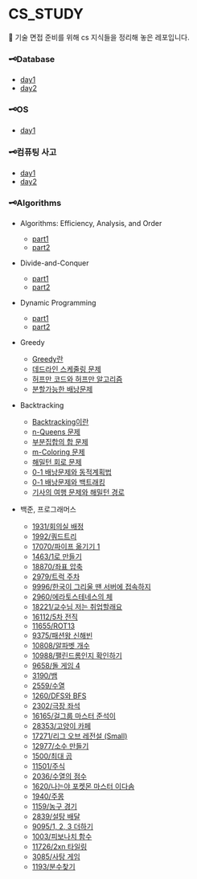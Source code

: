 # CS_STUDY

📌 기술 면접 준비를 위해 cs 지식들을 정리해 놓은 레포입니다.

### 🗝Database
- [day1](./데이타베이스/day1.md)
- [day2](./데이타베이스/day2.md)

### 🗝OS
- [day1](./운영체제/day1.md)

### 🗝컴퓨팅 사고
- [day1](./컴퓨팅사고/day1.md)
- [day2](./컴퓨팅사고/day2.md)

### 🗝Algorithms

- Algorithms: Efficiency, Analysis, and Order
    - [part1](./algorithms.md)
    - [part2](./algorithms2.md)
- Divide-and-Conquer
    - [part1](./DivideAndConquer1.md)
    - [part2](./DivideAndConquer2.md)
- Dynamic Programming
    - [part1](./DynamicProgramming1.md)
    - [part2](./DynamicProgramming2.md)
- Greedy
    - [Greedy란](./greedy.md)
    - [데드라인 스케줄링 문제](./greedy_scheduling.md)
    - [허프만 코드와 허프만 알고리즘](./greedy_huffman.md)
    - [분할가능한 배낭문제](./greedy_fractional_knapsack.md)
- Backtracking
    - [Backtracking이란](./backtracking.md)
    - [n-Queens 문제](./backtracking_n-Queens.md)
    - [부분집합의 합 문제](./backtracking_sum-of-subsets.md)
    - [m-Coloring 문제](./backtracking_m-Coloring.md)
    - [해밀턴 회로 문제](./backtracking_hamilton_circuits.md)
    - [0-1 배낭문제와 동적계획법](./backtracking_0-1_knapsack_dp.md)
    - [0-1 배낭문제와 백트래킹](./backtracking_0-1_knapsack.md)
    - [기사의 여행 문제와 해밀턴 경로](./backtracking_knight.md)

- 백준, 프로그래머스
    - [1931/회의실 배정](./백준/%ED%9A%8C%EC%9D%98%EC%8B%A4%EB%B0%B0%EC%A0%95.cpp)
    - [1992/쿼드트리](./백준/%EC%BF%BC%EB%93%9C%ED%8A%B8%EB%A6%AC.cpp)
    - [17070/파이프 옮기기 1](./백준/%ED%8C%8C%EC%9D%B4%ED%94%84%EC%98%AE%EA%B8%B0%EA%B8%B01.cpp)
    - [1463/1로 만들기](./%EB%B0%B1%EC%A4%80/1%EB%A1%9C%EB%A7%8C%EB%93%A4%EA%B8%B0.cpp)
    - [18870/좌표 압축](./%EB%B0%B1%EC%A4%80/%EC%A2%8C%ED%91%9C%EC%95%95%EC%B6%95.cpp)
    - [2979/트럭 주차](./백준/트럭주차.md)
    - [9996/한국이 그리울 땐 서버에 접속하지](./백준/한국이그리울땐.md)
    - [2960/에라토스테네스의 체](./백준/에라토스테네스.md)
    - [18221/교수님 저는 취업할래요](./백준/교수님저는취업할래요.md)
    - [16112/5차 전직](./백준/5차전직.md)
    - [11655/ROT13](./백준/ROT13.md)
    - [9375/패션왕 신해빈](./백준/패션왕신해빈.md)
    - [10808/알파벳 개수](./백준/알파벳개수.md)
    - [10988/팰린드롬인지 확인하기](./백준/팰린드롬인지확인하기.md)
    - [9658/돌 게임 4](./백준/돌게임4.md)
    - [3190/뱀](./백준/뱀.md)
    - [2559/수열](./백준/수열.md)
    - [1260/DFS와 BFS](./백준/DFS와BFS.md)
    - [2302/극장 좌석](./백준/극장좌석.md)
    - [16165/걸그룹 마스터 준석이](./백준/걸그룹마스터준석이.md)
    - [28353/고양이 카페](./백준/고양이카페.md)
    - [17271/리그 오브 레전설 (Small)](./백준/리그오브레전설.md)
    - [12977/소수 만들기](./백준/소수만들기.md)
    - [1500/최대 곱](./백준/최대곱.md)
    - [11501/주식](./백준/주식.md)
    - [2036/수열의 점수](./백준/수열의점수.md)
    - [1620/나는야 포켓몬 마스터 이다솜](./백준/포켓몬마스터.md)
    - [1940/주몽](./백준/주몽.md)
    - [1159/농구 경기](./백준/농구경기.md)
    - [2839/설탕 배달](./백준/설탕배달.md)
    - [9095/1, 2, 3 더하기](./백준/123더하기.md)
    - [1003/피보나치 함수](./백준/피보나치함수.md)
    - [11726/2xn 타일링](./백준/2n타일링.md)
    - [3085/사탕 게임](./백준/사탕게임.md)
    - [1193/분수찾기](./백준/분수찾기.md)